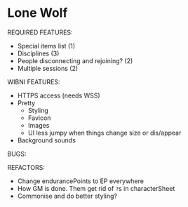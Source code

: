 # Lone Wolf

REQUIRED FEATURES:
- Special items list (1)
- Disciplines (3)
- People disconnecting and rejoining? (2)
- Multiple sessions (2)

WIBNI FEATURES:
- HTTPS access (needs WSS)
- Pretty
  - Styling
  - Favicon
  - Images
  - UI less jumpy when things change size or dis/appear
- Background sounds

BUGS:

REFACTORS:
- Change endurancePoints to EP everywhere
- How GM is done. Them get rid of `?`s in characterSheet
- Commonise and do better styling?